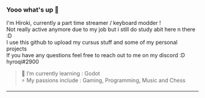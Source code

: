 ### **Yooo what's up 👋**

I'm Hiroki, currently a part time streamer / keyboard modder ! <br />
Not really active anymore due to my job but i still do study abit here n there :D<br />
I use this github to upload my cursus stuff and some of my personal projects <br />
If you have any questions feel free to reach out to me on my discord :D hyroqi#2900 <br />

> 🔭 I’m currently learning     : Godot <br />
> ⚡ My passions include        : Gaming, Programming, Music and Chess <br />
---
<!--
**hyroqi/hyroqi** is a ✨ _special_ ✨ repository because its `README.md` (this file) appears on your GitHub profile.

Here are some ideas to get you started:

- 🔭 I’m currently working on ...
- 🌱 I’m currently learning ...
- 👯 I’m looking to collaborate on ...
- 🤔 I’m looking for help with ...
- 💬 Ask me about ...
- 📫 How to reach me: ...
- 😄 Pronouns: ...
- ⚡ Fun fact: ...
-->

